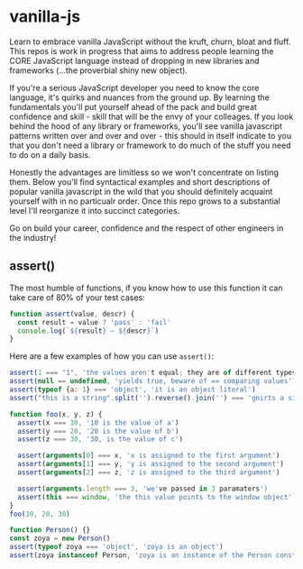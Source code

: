 # vanilla-js
Learn to embrace vanilla JavaScript without the kruft, churn, bloat and fluff. This repos is work in progress that aims to address people learning the CORE JavaScript language instead of dropping in new libraries and frameworks (...the proverbial shiny new object).

If you're a serious JavaScript developer you need to know the core language, it's quirks and nuances from the ground up. By learning the fundamentals you'll put yourself ahead of the pack and build great confidence and skill - skill that will be the envy of your colleages. If you look behind the hood of any library or frameworks, you'll see vanilla javascript patterns written over and over and over - this should in itself indicate to you that you don't need a library or framework to do much of the stuff you need to do on a daily basis.

Honestly the advantages are limitless so we won't concentrate on listing them. Below you'll find syntactical examples and short descriptions of popular vanilla javascript in the wild that you should definitely acquaint yourself with in no particualr order. Once this repo grows to a substantial level I'll reorganize it into succinct categories.

Go on build your career, confidence and the respect of other engineers in the industry!

## assert()
The most humble of functions, if you know how to use this function it can take care of 80% of your test cases:

```javascript
function assert(value, descr) {
  const result = value ? 'pass' : 'fail'
  console.log(`${result} — ${descr}`) 
}
```
Here are a few examples of how you can use `assert()`:

```javascript
assert(1 === "1", 'the values aren't equal; they are of different types')
assert(null == undefined, 'yields true, beware of == comparing values')
assert(typeof {a: 1} === 'object', 'it is an object literal')
assert("this is a string".split('').reverse().join('') === 'gnirts a si siht', 'successfully reversed a string!')

function foo(x, y, z) {
  assert(x === 10, '10 is the value of a')
  assert(y === 20, '20 is the value of b')
  assert(z === 30, '30, is the value of c')

  assert(arguments[0] === x, 'x is assigned to the first argument')
  assert(arguments[1] === y, 'y is assigned to the second argument')
  assert(arguments[2] === z, 'z is assigned to the third argument')

  assert(arguments.length === 3, 'we've passed in 3 paramaters')
  assert(this === window, 'the this value points to the window object') 
}
foo(10, 20, 30)

function Person() {}
const zoya = new Person()
assert(typeof zoya === 'object', 'zoya is an object')
assert(zoya instanceof Person, 'zoya is an instance of the Person constructor function')
```
